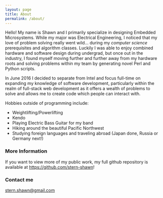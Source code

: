 ```yaml
---
layout: page
title: About
permalink: /about/
---
```


Hello! My name is Shawn and I primarily specialize in designing Embedded Microsystems. While my major was Electrical Engineering, I noticed that my love of problem solving really went wild... during my _computer science_ prerequisites and algorithm classes. Luckily I was able to enjoy combined hardware and software design during undergrad, but once out in the industry, I found myself moving further and further away from my hardware roots and solving problems within my team by generating novel Perl and Python scripts.

In June 2016 I decided to separate from Intel and focus full-time on expanding my knowledge of software development, particularly within the realm of full-stack web development as it offers a wealth of problems to solve and allows me to create code which people can interact with.

Hobbies outside of programming include:

- Weightlifting/Powerlifting
- Kendo
- Playing Electric Bass Guitar for my band
- Hiking around the beautiful Pacific Northwest
- Studying foreign languages and traveling abroad (Japan done, Russia or Germany next!)

### More Information

If you want to view more of my public work, my full github repository is available at <https://github.com/stern-shawn>!

### Contact me

[stern.shawn@gmail.com](mailto:stern.shawn@gmail.com)
